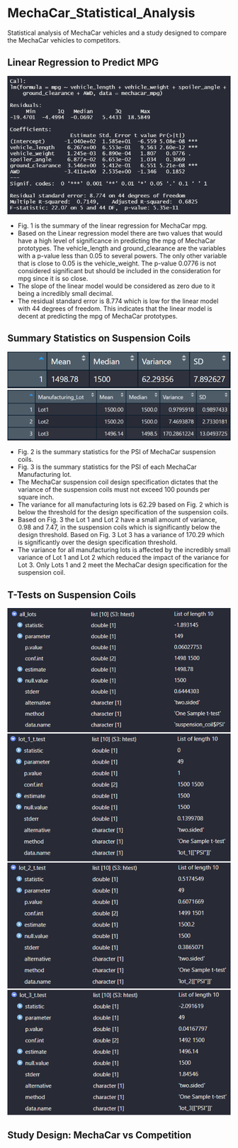 # MechaCar_Statistical_Analysis
Statistical analysis of MechaCar vehicles and a study designed to compare the MechaCar vehicles to competitors.
## Linear Regression to Predict MPG
![Fig_1.png](https://github.com/RuthLD/MechaCar_Statistical_Analysis/blob/main/Resources/Fig_1.png)
* Fig. 1 is the summary of the linear regression for MechaCar mpg.
* Based on the Linear regression model there are two values that would have a high level of significance in predicting the mpg of MechaCar prototypes. The vehicle_length and ground_clearance are the variables with a p-value less than 0.05 to several powers. The only other variable that is close to 0.05 is the vehicle_weight. The p-value 0.0776 is not considered significant but should be included in the consideration for mpg since it is so close.
* The slope of the linear model would be considered as zero due to it being a incredibly small decimal.  
* The residual standard error is 8.774 which is low for the linear model with 44 degrees of freedom. This indicates that the linear model is decent at predicting the mpg of MechaCar prototypes.
## Summary Statistics on Suspension Coils
![Fig_2 PSI Summary Stats.png](https://github.com/RuthLD/MechaCar_Statistical_Analysis/blob/main/Resources/Fig_2%20PSI%20Summary%20Stats.png)
![Fig_3 PSI Lot Summary Stats.png](https://github.com/RuthLD/MechaCar_Statistical_Analysis/blob/main/Resources/Fig_3%20PSI%20Lot%20Summary%20Stats.png)
* Fig. 2 is the summary statistics for the PSI of MechaCar suspension coils. 
* Fig. 3 is the summary statistics for the PSI of each MechaCar Manufacturing lot.
* The MechaCar suspension coil design specification dictates that the variance of the suspension coils must not exceed 100 pounds per square inch. 
* The variance for all manufacturing lots is 62.29 based on Fig. 2 which is below the threshold for the design specification of the suspension coils. 
* Based on Fig. 3 the Lot 1 and Lot 2 have a small amount of variance, 0.98 and 7.47, in the suspension coils which is significantly below the design threshold. Based on Fig. 3 Lot 3 has a variance of 170.29 which is significantly over the design specification threshold. 
* The variance for all manufacturing lots is affected by the incredibly small variance of Lot 1 and Lot 2 which reduced the impact of the variance for Lot 3. Only Lots 1 and 2 meet the MechaCar design specification for the suspension coil.
## T-Tests on Suspension Coils
![Fig_4 All_lots t_test.png](https://github.com/RuthLD/MechaCar_Statistical_Analysis/blob/main/Resources/Fig_4%20All_lots%20t_test.png)
![Fig_5 Lot_1 t_test.png](https://github.com/RuthLD/MechaCar_Statistical_Analysis/blob/main/Resources/Fig_5%20Lot_1%20t_test.png)
![Fig_6 Lot_2 t_test.png](https://github.com/RuthLD/MechaCar_Statistical_Analysis/blob/main/Resources/Fig_6%20Lot_2%20t_test.png)
![Fig_7 Lot_3 t_test.png](https://github.com/RuthLD/MechaCar_Statistical_Analysis/blob/main/Resources/Fig_7%20Lot_3%20t_test.png)
## Study Design: MechaCar vs Competition
